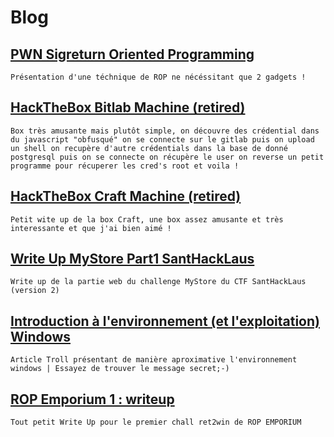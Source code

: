 # Blog 

## [PWN Sigreturn Oriented Programming ](https://quasarpwn.github.io/blog/sop/)
```Présentation d'une téchnique de ROP ne nécéssitant que 2 gadgets !```

## [HackTheBox Bitlab Machine (retired) ](https://quasarpwn.github.io/blog/HackTheBoxBitlab/)
```Box très amusante mais plutôt simple, on découvre des crédential dans du javascript "obfusqué" on se connecte sur le gitlab puis on upload un shell on recupère d'autre crédentials dans la base de donné postgresql puis on se connecte on récupère le user on reverse un petit programme pour récuperer les cred's root et voila !```

## [HackTheBox Craft Machine (retired) ](https://quasarpwn.github.io/blog/HackTheBox%20Craft/)
```Petit wite up de la box Craft, une box assez amusante et très interessante et que j'ai bien aimé ! ```

## [Write Up MyStore Part1 SantHackLaus ](https://quasarpwn.github.io/blog/SantHackLaus-MyStore/)
```Write up de la partie web du challenge MyStore du CTF SantHackLaus (version 2)```

## [ Introduction à l'environnement (et l'exploitation) Windows](http://quasarpwn.github.io/blog/windows%20exploitation%20introduction) 
```Article Troll présentant de manière aproximative l'environnement windows | Essayez de trouver le message secret;-) ```

## [ ROP Emporium 1 : writeup](http://quasarpwn.github.io/blog/ropemporium1)
```Tout petit Write Up pour le premier chall ret2win de ROP EMPORIUM```
